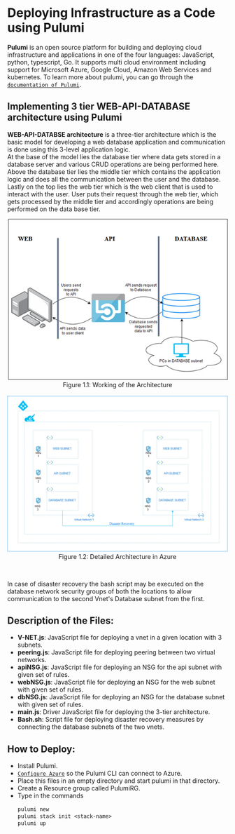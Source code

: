 # Deploying Infrastructure as a Code using Pulumi

**Pulumi** is an open source platform for building and deploying cloud infrastructure and applications in one of the four languages: JavaScript, python, typescript, Go. It supports multi cloud environment including support for Microsoft Azure, Google Cloud, Amazon Web Services and kubernetes. To learn more about pulumi, you can go through the [`documentation of Pulumi`](https://www.pulumi.com/docs/).

## Implementing 3 tier WEB-API-DATABASE architecture using Pulumi

**WEB-API-DATABSE architecture** is a three-tier architecture which is the basic model for developing a web database application and communication is done using this 3-level application logic.</br> 
At the base of the model lies the database tier where data gets stored in a database server and various CRUD operations are being performed here. Above the database tier lies the middle tier which contains the application logic and does all the communication between the user and the database. Lastly on the top lies the web tier which is the web client that is used to interact with the user. User puts their request through the web tier, which gets processed by the middle tier and accordingly operations are being performed on the data base tier.</br>

<p align="center">
<img src="./Figures/ARCH.png"></br>
Figure 1.1: Working of the Architecture 
</br></br>
<img src="./Figures/ARCHF.jpg">
Figure 1.2: Detailed Architecture in Azure
</p>
</br>

In case of disaster recovery the bash script may be executed on the database network security groups of both the locations to allow communication to the second Vnet's Database subnet from the first.</br>

## Description of the Files:
- **V-NET.js**: JavaScript file for deploying a vnet in a given location with 3 subnets.
- **peering.js**: JavaScript file for deploying peering between two virtual networks.
- **apiNSG.js**: JavaScript file for deploying an NSG for the api subnet with given set of rules.
- **webNSG.js**: JavaScript file for deploying an NSG for the web subnet with given set of rules.
- **dbNSG.js**: JavaScript file for deploying an NSG for the database subnet with given set of rules.
- **main.js**: Driver JavaScript file for deploying the 3-tier architecture.
- **Bash.sh**: Script file for deploying disaster recovery measures by connecting the database subnets of the two vnets.

## How to Deploy:
-  Install Pulumi.
- [`Configure Azure`](https://www.pulumi.com/docs/reference/clouds/azure/setup/) so the Pulumi CLI can connect to Azure.
- Place this files in an empty directory and start pulumi in that directory.
- Create a Resource group called PulumiRG.
- Type in the commands 
    ```
    pulumi new
    pulumi stack init <stack-name>
    pulumi up
    ```